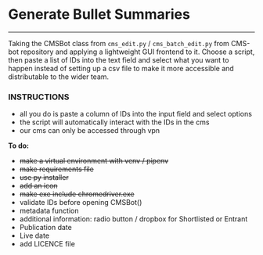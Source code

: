 
# Generate Bullet Summaries
--- 

Taking the CMSBot class from `cms_edit.py` / `cms_batch_edit.py` from CMS-bot repository and applying a lightweight GUI frontend to it. Choose a script, then paste a list of IDs into the text field and select what you want to happen instead of setting up a csv file to make it more accessible and distributable to the wider team.

### INSTRUCTIONS
- all you do is paste a column of IDs into the input field and select options
- the script will automatically interact with the IDs in the cms
- our cms can only be accessed through vpn

**To do:**
- ~~make a virtual environment with venv / pipenv~~
- ~~make requirements file~~
- ~~use py installer~~
- ~~add an icon~~
- ~~make exe include chromedriver.exe~~
- validate IDs before opening CMSBot()
- metadata function
- additional information: radio button / dropbox for Shortlisted or Entrant
- Publication date
- Live date
- add LICENCE file
